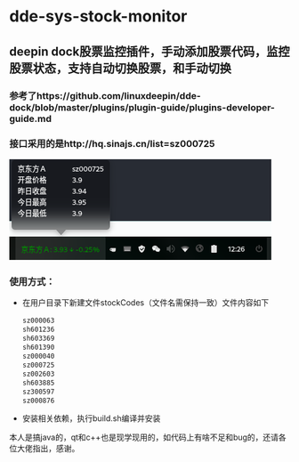 # dde-sys-stock-monitor
## deepin dock股票监控插件，手动添加股票代码，监控股票状态，支持自动切换股票，和手动切换
### 参考了https://github.com/linuxdeepin/dde-dock/blob/master/plugins/plugin-guide/plugins-developer-guide.md

### 接口采用的是http://hq.sinajs.cn/list=sz000725



![alt](img/stock.png)

### 使用方式：

- 在用户目录下新建文件stockCodes（文件名需保持一致）文件内容如下

  ```
  sz000063
  sh601236
  sh603369
  sh601390
  sz000040
  sz000725
  sz002603
  sh603885
  sz300597
  sz000876
  ```

- 安装相关依赖，执行build.sh编译并安装

本人是搞java的，qt和c++也是现学现用的，如代码上有啥不足和bug的，还请各位大佬指出，感谢。